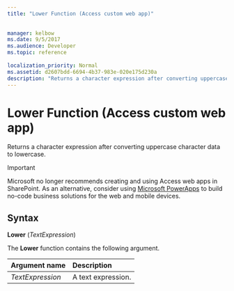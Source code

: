 ```yaml
---
title: "Lower Function (Access custom web app)"
 
 
manager: kelbow
ms.date: 9/5/2017
ms.audience: Developer
ms.topic: reference
  
localization_priority: Normal
ms.assetid: d2607bdd-6694-4b37-983e-020e175d230a
description: "Returns a character expression after converting uppercase character data to lowercase."
---
```


# Lower Function (Access custom web app)

Returns a character expression after converting uppercase character data to lowercase.
  
> [!IMPORTANT]
> Microsoft no longer recommends creating and using Access web apps in SharePoint. As an alternative, consider using [Microsoft PowerApps](https://powerapps.microsoft.com/en-us/) to build no-code business solutions for the web and mobile devices. 
  
## Syntax

 **Lower** (*TextExpression*) 
  
The **Lower** function contains the following argument. 
  
|**Argument name**|**Description**|
|:-----|:-----|
| *TextExpression*  <br/> |A text expression.  <br/> |
   

